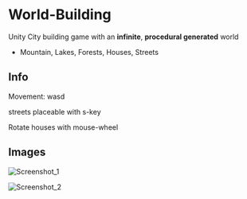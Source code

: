 # World-Building
Unity City building game with an <strong>infinite</strong>, <strong>procedural generated</strong> world
* Mountain, Lakes, Forests, Houses, Streets


## Info
Movement: wasd

streets placeable with s-key

Rotate houses with mouse-wheel

## Images
![Screenshot_1](https://user-images.githubusercontent.com/27453571/218335447-1e53f225-d3dd-4e19-b602-4583e2aff75e.png)

![Screenshot_2](https://user-images.githubusercontent.com/27453571/218335401-0bc4d0c3-1204-4057-bf97-3634ff4a37b2.png)
